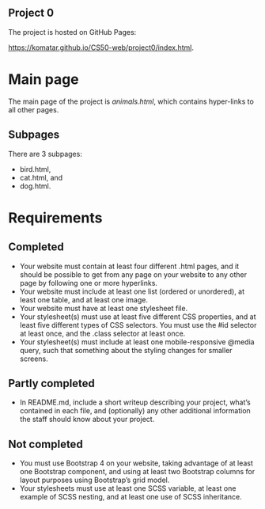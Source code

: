 ## Project 0

The project is hosted on GitHub Pages: 

https://komatar.github.io/CS50-web/project0/index.html.

# Main page

The main page of the project is _animals.html_, which contains hyper-links to all other pages.

## Subpages

There are 3 subpages:

* bird.html,
* cat.html, and
* dog.html.

# Requirements

## Completed
* Your website must contain at least four different .html pages, and it should be possible to get from any page on your website to any other page by following one or more hyperlinks.
* Your website must include at least one list (ordered or unordered), at least one table, and at least one image.
* Your website must have at least one stylesheet file.
* Your stylesheet(s) must use at least five different CSS properties, and at least five different types of CSS selectors. You must use the #id selector at least once, and the .class selector at least once.
* Your stylesheet(s) must include at least one mobile-responsive @media query, such that something about the styling changes for smaller screens.

## Partly completed
* In README.md, include a short writeup describing your project, what’s contained in each file, and (optionally) any other additional information the staff should know about your project.


## Not completed

* You must use Bootstrap 4 on your website, taking advantage of at least one Bootstrap component, and using at least two Bootstrap columns for layout purposes using Bootstrap’s grid model.
* Your stylesheets must use at least one SCSS variable, at least one example of SCSS nesting, and at least one use of SCSS inheritance.
